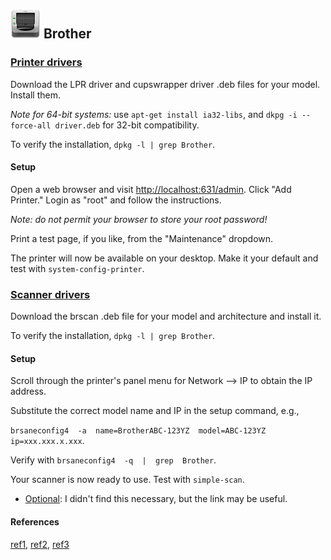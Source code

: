 ## ![Brother][img-printer] Brother ##

### [Printer drivers][brother-drv-lpr] ###

Download the LPR driver and cupswrapper driver .deb files for your model.  Install them.

_Note for 64-bit systems:_ use `apt-get install ia32-libs`, and `dkpg -i --force-all driver.deb` for 32-bit compatibility.

To verify the installation, `dpkg -l | grep Brother`.

#### Setup ####

Open a web browser and visit <http://localhost:631/admin>.  Click "Add Printer."  Login as "root" and follow the instructions.

_Note: do not permit your browser to store your root password!_

Print a test page, if you like, from the "Maintenance" dropdown.

The printer will now be available on your desktop.  Make it your default and test with `system-config-printer`.

### [Scanner drivers][brother-drv-scan] ###

Download the brscan .deb file for your model and architecture and install it.

To verify the installation, `dpkg -l | grep Brother`.

#### Setup ####

Scroll through the printer's panel menu for Network --> IP to obtain the IP address.

Substitute the correct model name and IP in the setup command, e.g., 

`brsaneconfig4  -a  name=BrotherABC-123YZ  model=ABC-123YZ  ip=xxx.xxx.x.xxx`.

Verify with `brsaneconfig4  -q  |  grep  Brother`.

Your scanner is now ready to use.  Test with `simple-scan`.

* [Optional][brother-faq-scan]: I didn't find this necessary, but the link may be useful.


[brother-drv-lpr]: http://welcome.solutions.brother.com/bsc/public_s/id/linux/en/download_prn.html
[brother-drv-scan]: http://welcome.solutions.brother.com/bsc/public_s/id/linux/en/download_scn.html
[brother-faq-scan]: http://welcome.solutions.brother.com/bsc/public_s/id/linux/en/instruction_scn1c.html

#### References ####
[ref1][mint-forums-brother1], [ref2][mint-forums-brother2], [ref3][debian-forums-brother1]


[mint-forums-brother1]: http://forums.linuxmint.com/viewtopic.php?f=51&t=80363 "Linux Mint forums"
[mint-forums-brother2]: http://forums.linuxmint.com/viewtopic.php?f=42&t=90808 "Linux Mint forums"
[debian-forums-brother1]: http://www.debianuserforums.org/viewtopic.php?f=9&t=1491 "Debian forums"

[img-printer]: printer.png "Printer"